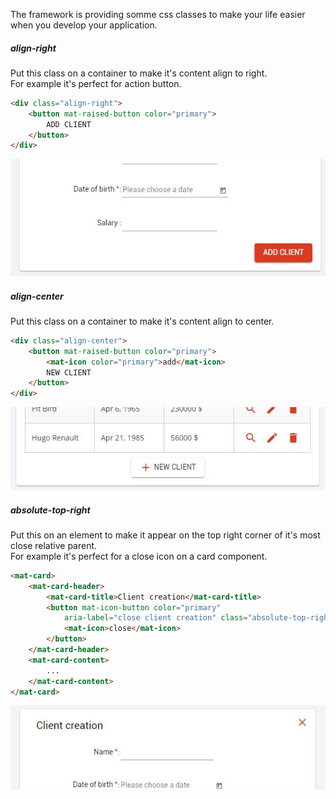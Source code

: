 The framework is providing somme css classes to make your life easier when you develop your application.

##### align-right

Put this class on a container to make it's content align to right.  
For example it's perfect for action button.

```html
<div class="align-right">
    <button mat-raised-button color="primary">
        ADD CLIENT
    </button>
</div>
```

<div class="img-doc">

![align right example](assets/images/align-right.JPG)

</div>

##### align-center

Put this class on a container to make it's content align to center.  

```html
<div class="align-center">
    <button mat-raised-button color="primary">
        <mat-icon color="primary">add</mat-icon>
        NEW CLIENT
    </button>
</div>
```
<div class="img-doc">

![align center example](assets/images/align-center.JPG)

</div>

##### absolute-top-right

Put this on an element to make it appear on the top right corner of it's most close relative parent.  
For example it's perfect for a close icon on a card component.

```html
<mat-card>
    <mat-card-header>
        <mat-card-title>Client creation</mat-card-title>
        <button mat-icon-button color="primary"
            aria-label="close client creation" class="absolute-top-right" (click)="closeCreationPanel()">
            <mat-icon>close</mat-icon>
        </button>
    </mat-card-header>
    <mat-card-content>
        ...
    </mat-card-content>
</mat-card>
```
<div class="img-doc">

![absolute top right example](assets/images/absolute-top-right.JPG)

</div>
